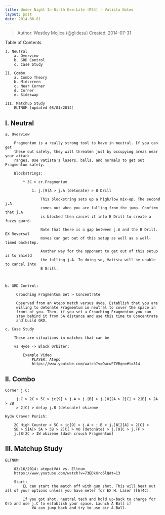 ```yaml
---
title: Under Night In-Birth Exe:Late (PS3) - Vatista Notes
layout: post
date: 2014-08-01
---
```


> Author: Westley Mojica (@glidesu)
> Created: 2014-07-31

Table of Contents

    I. Neutral
        a. Overview
        b. GRD Control
        c. Case Study

    II. Combo
        a. Combo Theory
        b. Midscreen
        c. Near Corner
        d. Corner 
        e. Sideswap

    III. Matchup Study
        ELTNUM [updated 08/01/2014]

I. Neutral
----------

    a. Overview

        Fragmentum is a really strong tool to have in neutral. If you can get
        these out safely, they will threaten just by occupying areas near your attack
        ranges. Use Vatista's lasers, balls, and normals to get out Fragmentum safely.

        Blockstrings:

            * 3C > cr.Fragmentum

                1. j.[9]A > j.A (detonate) > B Drill

                    This blockstring sets up a high/low mix-up. The second j.A
                    comes out when you are falling from the jump. Confirm that j.A
                    is blocked then cancel it into B Drill to create a fuzzy guard.

                    Note that there is a gap between j.A and the B Drill. EX Reversal
                    moves can get out of this setup as well as a well-timed backstep.

                    Another way for the opponent to get out of this setup is to Shield
                    the falling j.A. In doing so, Vatista will be unable to cancel into
                    B Drill.



    b. GRD Control:

         Crouching Fragmentum Set > Concentrate

         Observed from an Atepo match versus Hyde. Establish that you are 
         willing to detonate Fragmentum in neutral to cover the space in 
         front of you. Then, if you set a Crouching Fragmentum you can 
         stay behind it from 5A distance and use this time to Concentrate 
         and build GRD.

    c. Case Study

        These are situations in matches that can be 

        vs Hyde -> Black Orbiter:
    
            Example Video
                PLAYER: Atepo 
                https://www.youtube.com/watch?v=QwcwFZVRqno#t=314


II. Combo
---------

    Corner j.C:

         j.C > 2C > 5C > jc[9] > j.A > j.[B] > j.]8[2A > 2[C] > 2]B[ > 2A > 2B 
         > 2]C[ > delay j.B (detonate) okizeme

    Hyde Craver Punish:

        2C High Counter > 5C > jc[9] > j.A > j.B > j.]8[2[A] > 2[C] > 
        5B > 5]A[> 5A > 5B > 2]C[ > VO (detonate) > j.[9]C > j.FF > 
        j.]8[2C > IW okizeme (dash crouch Fragmentum)

III. Matchup Study
------------------

    ELTNUM

        03/16/2014: atepo(VA) vs. Eltnum 
        https://www.youtube.com/watch?v=73EDkXrc6lQ#t=13

        Start:
            EL can start the match off with gun shot. This will beat out all of your options unless you have meter for EX H. Laser ([6]4C).

            If you got shot, neutral tech and hold up-back to charge for Orb and use j.C to establish your space. Launch A Ball if 
                VA can jump back and try to use air A Ball.